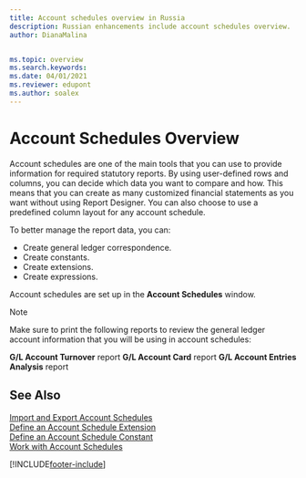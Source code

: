 ```yaml
---
title: Account schedules overview in Russia
description: Russian enhancements include account schedules overview.
author: DianaMalina


ms.topic: overview
ms.search.keywords:
ms.date: 04/01/2021
ms.reviewer: edupont
ms.author: soalex
---
```


# Account Schedules Overview

Account schedules are one of the main tools that you can use to provide information for required statutory reports. By using user-defined rows and columns, you can decide which data you want to compare and how. This means that you can create as many customized financial statements as you want without using Report Designer. You can also choose to use a predefined column layout for any account schedule.

To better manage the report data, you can:

- Create general ledger correspondence.
- Create constants.
- Create extensions.
- Create expressions.

Account schedules are set up in the **Account Schedules** window.

> [!NOTE]
> Make sure to print the following reports to review the general ledger account information that you will be using in account schedules:
>
> **G/L Account Turnover** report
> **G/L Account Card** report
> **G/L Account Entries Analysis** report

## See Also
[Import and Export Account Schedules](How-to-Import-and-Export-Account-Schedules.md)  
[Define an Account Schedule Extension](How-to-Define-an-Account-Schedule-Extension.md)  
[Define an Account Schedule Constant](How-to-Define-an-Account-Schedule-Constant.md)  
[Work with Account Schedules](How-to-Work-with-Account-Schedules.md)  


[!INCLUDE[footer-include](../../includes/footer-banner.md)]